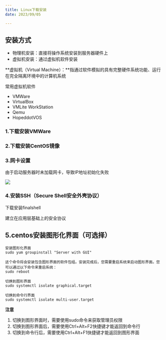 ```yaml
---
title: Linux下载安装
date: 2023/09/05

---
```

## 安装方式

- 物理机安装：直接将操作系统安装到服务器硬件上
- 虚拟机安装：通过虚拟机软件安装

**虚拟机（Virtual Machine）：**指通过软件模拟的具有完整硬件系统功能、运行在完全隔离环境中的计算机系统

常用虚拟机软件

- VMWare
- VirtualBox
- VMLite WorkStation
- Qemu
- HopeddotVOS

### 1.下载安装VMWare

### 2.下载安装CentOS镜像

### 3.网卡设置

由于启动服务器时未加载网卡，导致IP地址初始化失败

![](https://cdn.jsdelivr.net/gh/hongxiaCoder/Pictures@master/20230905112832.png)

### 4.安装SSH（Secure Shell安全外壳协议）

下载安装finalshell

建立在应用层基础上的安全协议

## 5.centos安装图形化界面（可选择）

```
安装图形化界面
sudo yum groupinstall "Server with GUI"

这个命令将会安装包含图形界面的软件包组。安装完成后，您需要重启系统来启动图形界面。您可以通过以下命令来重启系统：
sudo reboot

切换到图形界面
sudo systemctl isolate graphical.target

切换到命令行界面
sudo systemctl isolate multi-user.target
```

**注意**

1. 切换到图形界面时，需要使用sudo命令来获取管理员权限
2. 切换到图形界面后，需要使用Ctrl+Alt+F2快捷键才能返回到命令行
3. 切换到命令行后，需要使用Ctrl+Alt+F1快捷键才能返回到图形界面